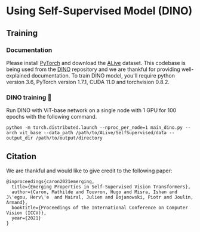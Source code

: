 
# Using Self-Supervised Model (DINO)

## Training

### Documentation
Please install [PyTorch](https://pytorch.org/) and download the [ALive](https://mbzuaiac-my.sharepoint.com/:f:/g/personal/umair_nawaz_mbzuai_ac_ae/Ev3ZGFeLw8JPkda2RcRv_e0BLXqi20bFRhA2kISEwEQSXw?e=1earRb) dataset. This codebase is being used from the [DINO](https://github.com/facebookresearch/dino) repository and we are thankful for providing well-explained documentation. To train DINO model, you'll require python version 3.6, PyTorch version 1.7.1, CUDA 11.0 and torchvision 0.8.2. 

### DINO training :sauropod:
Run DINO with ViT-base network on a single node with 1 GPU for 100 epochs with the following command. 

```
python -m torch.distributed.launch --nproc_per_node=1 main_dino.py --arch vit_base --data_path /path/to/ALive/SelfSupervised/data --output_dir /path/to/output/directory
```

## Citation
We are thankful and would like to give credit to the following paper:
```
@inproceedings{caron2021emerging,
  title={Emerging Properties in Self-Supervised Vision Transformers},
  author={Caron, Mathilde and Touvron, Hugo and Misra, Ishan and J\'egou, Herv\'e  and Mairal, Julien and Bojanowski, Piotr and Joulin, Armand},
  booktitle={Proceedings of the International Conference on Computer Vision (ICCV)},
  year={2021}
}
```
